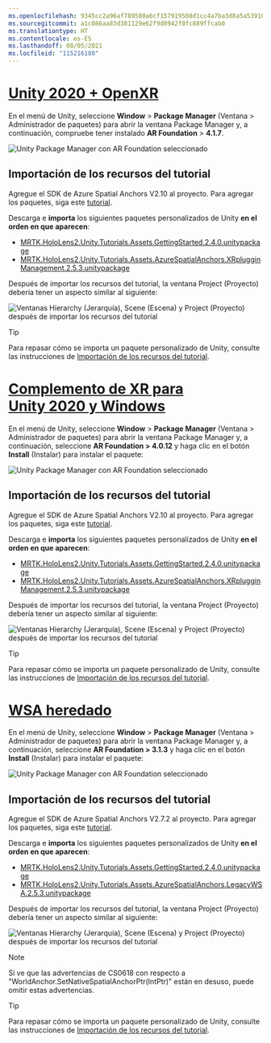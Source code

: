 ```yaml
---
ms.openlocfilehash: 9345cc2a96af789580a6cf157919508d1cc4a7ba3d8a5a53910d07eae367f3d6
ms.sourcegitcommit: a1c086aa83d381129e62f9d8942f0fc889ffcab0
ms.translationtype: HT
ms.contentlocale: es-ES
ms.lasthandoff: 08/05/2021
ms.locfileid: "115216180"
---
```

# <a name="unity-2020--openxr"></a>[Unity 2020 + OpenXR](#tab/openxr)

En el menú de Unity, seleccione **Window** > **Package Manager** (Ventana > Administrador de paquetes) para abrir la ventana Package Manager y, a continuación, compruebe tener instalado **AR Foundation** > **4.1.7**.

![Unity Package Manager con AR Foundation seleccionado](../images/mr-learning-asa/asa-02-section3-step1-1-OpenXR.png)

## <a name="importing-the-tutorial-assets"></a>Importación de los recursos del tutorial

Agregue el SDK de Azure Spatial Anchors V2.10 al proyecto. Para agregar los paquetes, siga este [tutorial](/azure/spatial-anchors/how-tos/setup-unity-project?tabs=UPMPackage).

Descarga e **importa** los siguientes paquetes personalizados de Unity **en el orden en que aparecen**:

* [MRTK.HoloLens2.Unity.Tutorials.Assets.GettingStarted.2.4.0.unitypackage](https://github.com/microsoft/MixedRealityLearning/releases/download/getting-started-v2.4.0/MRTK.HoloLens2.Unity.Tutorials.Assets.GettingStarted.2.4.0.unitypackage)
* [MRTK.HoloLens2.Unity.Tutorials.Assets.AzureSpatialAnchors.XRplugginManagement.2.5.3.unitypackage](https://github.com/microsoft/MixedRealityLearning/releases/download/azure-spatial-anchors-v2.5.3.1/MRTK.HoloLens2.Unity.Tutorials.Assets.AzureSpatialAnchors.XRplugginManagement.2.5.3.unitypackage)

Después de importar los recursos del tutorial, la ventana Project (Proyecto) debería tener un aspecto similar al siguiente:

![Ventanas Hierarchy (Jerarquía), Scene (Escena) y Project (Proyecto) después de importar los recursos del tutorial](../images/mr-learning-asa/asa-02-section3-step1-2-OpenXR.png)

> [!TIP]
> Para repasar cómo se importa un paquete personalizado de Unity, consulte las instrucciones de [Importación de los recursos del tutorial](../mr-learning-base-04.md#importing-the-tutorial-assets).

# <a name="unity-2020--windows-xr-plugin"></a>[Complemento de XR para Unity 2020 y Windows](#tab/winxr)

En el menú de Unity, seleccione **Window** > **Package Manager** (Ventana > Administrador de paquetes) para abrir la ventana Package Manager y, a continuación, seleccione **AR Foundation > 4.0.12** y haga clic en el botón **Install** (Instalar) para instalar el paquete:

![Unity Package Manager con AR Foundation seleccionado](../images/mr-learning-asa/asa-02-section3-step1-1-XRSDK.png)

## <a name="importing-the-tutorial-assets"></a>Importación de los recursos del tutorial

Agregue el SDK de Azure Spatial Anchors V2.10 al proyecto. Para agregar los paquetes, siga este [tutorial](/azure/spatial-anchors/how-tos/setup-unity-project?tabs=UPMPackage).

Descarga e **importa** los siguientes paquetes personalizados de Unity **en el orden en que aparecen**:

* [MRTK.HoloLens2.Unity.Tutorials.Assets.GettingStarted.2.4.0.unitypackage](https://github.com/microsoft/MixedRealityLearning/releases/download/getting-started-v2.4.0/MRTK.HoloLens2.Unity.Tutorials.Assets.GettingStarted.2.4.0.unitypackage)
* [MRTK.HoloLens2.Unity.Tutorials.Assets.AzureSpatialAnchors.XRplugginManagement.2.5.3.unitypackage](https://github.com/microsoft/MixedRealityLearning/releases/download/azure-spatial-anchors-v2.5.3.1/MRTK.HoloLens2.Unity.Tutorials.Assets.AzureSpatialAnchors.XRplugginManagement.2.5.3.unitypackage)

Después de importar los recursos del tutorial, la ventana Project (Proyecto) debería tener un aspecto similar al siguiente:

![Ventanas Hierarchy (Jerarquía), Scene (Escena) y Project (Proyecto) después de importar los recursos del tutorial](../images/mr-learning-asa/asa-02-section3-step1-2-XRSDK.PNG)

> [!TIP]
> Para repasar cómo se importa un paquete personalizado de Unity, consulte las instrucciones de [Importación de los recursos del tutorial](../mr-learning-base-04.md#importing-the-tutorial-assets).

# <a name="legacy-wsa"></a>[WSA heredado](#tab/wsa)

En el menú de Unity, seleccione **Window** > **Package Manager** (Ventana > Administrador de paquetes) para abrir la ventana Package Manager y, a continuación, seleccione **AR Foundation > 3.1.3** y haga clic en el botón **Install** (Instalar) para instalar el paquete:

![Unity Package Manager con AR Foundation seleccionado](../images/mr-learning-asa/asa-02-section3-step1-1-Legacy.png)

## <a name="importing-the-tutorial-assets"></a>Importación de los recursos del tutorial

Agregue el SDK de Azure Spatial Anchors V2.7.2 al proyecto. Para agregar los paquetes, siga este [tutorial](/azure/spatial-anchors/how-tos/setup-unity-project?tabs=UPMPackage).

Descarga e **importa** los siguientes paquetes personalizados de Unity **en el orden en que aparecen**:

* [MRTK.HoloLens2.Unity.Tutorials.Assets.GettingStarted.2.4.0.unitypackage](https://github.com/microsoft/MixedRealityLearning/releases/download/getting-started-v2.4.0/MRTK.HoloLens2.Unity.Tutorials.Assets.GettingStarted.2.4.0.unitypackage)
* [MRTK.HoloLens2.Unity.Tutorials.Assets.AzureSpatialAnchors.LegacyWSA.2.5.3.unitypackage](https://github.com/microsoft/MixedRealityLearning/releases/download/azure-spatial-anchors-v2.5.3.1/MRTK.HoloLens2.Unity.Tutorials.Assets.AzureSpatialAnchors.LegacyWSA.2.5.3.unitypackage)

Después de importar los recursos del tutorial, la ventana Project (Proyecto) debería tener un aspecto similar al siguiente:

![Ventanas Hierarchy (Jerarquía), Scene (Escena) y Project (Proyecto) después de importar los recursos del tutorial](../images/mr-learning-asa/asa-02-section3-step1-2-Legacy.png)

> [!NOTE]
> Si ve que las advertencias de CS0618 con respecto a "WorldAnchor.SetNativeSpatialAnchorPtr(IntPtr)" están en desuso, puede omitir estas advertencias.

> [!TIP]
> Para repasar cómo se importa un paquete personalizado de Unity, consulte las instrucciones de [Importación de los recursos del tutorial](../mr-learning-base-04.md#importing-the-tutorial-assets).
